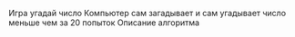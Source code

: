 Игра угадай число
Компьютер сам загадывает и сам угадывает число меньше чем за 20 попыток
Описание алгоритма
